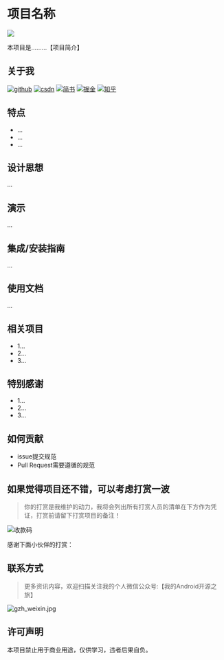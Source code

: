 # 项目名称

[![](https://img.shields.io/badge/readme%20style-standard-brightgreen.svg)](https://github.com/xuexiang)

本项目是.........【项目简介】

## 关于我

[![github](https://img.shields.io/badge/GitHub-xuexiangjys-blue.svg)](https://github.com/xuexiangjys)   [![csdn](https://img.shields.io/badge/CSDN-xuexiangjys-green.svg)](http://blog.csdn.net/xuexiangjys)   [![简书](https://img.shields.io/badge/简书-xuexiangjys-red.svg)](https://www.jianshu.com/u/6bf605575337)   [![掘金](https://img.shields.io/badge/掘金-xuexiangjys-brightgreen.svg)](https://juejin.im/user/598feef55188257d592e56ed)   [![知乎](https://img.shields.io/badge/知乎-xuexiangjys-violet.svg)](https://www.zhihu.com/people/xuexiangjys) 

## 特点

* ...
* ...
* ...

## 设计思想

...


## 演示

...

## 集成/安装指南

...

## 使用文档

...

## 相关项目

* 1...
* 2...
* 3...

## 特别感谢

* 1...
* 2...
* 3...

## 如何贡献

* issue提交规范
* Pull Request需要遵循的规范

## 如果觉得项目还不错，可以考虑打赏一波

> 你的打赏是我维护的动力，我将会列出所有打赏人员的清单在下方作为凭证，打赏前请留下打赏项目的备注！

![收款码](https://img.rruu.net/image/5f871d00045da)

感谢下面小伙伴的打赏：

## 联系方式

> 更多资讯内容，欢迎扫描关注我的个人微信公众号:【我的Android开源之旅】

![gzh_weixin.jpg](https://img.rruu.net/image/5f871cfff3194)

## 许可声明

本项目禁止用于商业用途，仅供学习，违者后果自负。
